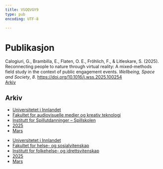 ```yaml
---
title: VSQQVGY9
type: pub
encoding: UTF-8

---
```

<h1>Publikasjon</h1>
<article id="csl-bib-container-VSQQVGY9" class="csl-bib-container">
  <div class="csl-bib-body"> <div class="csl-entry">Calogiuri, G., Brambilla, E., Flaten, O. E., Fröhlich, F., &#38; Litleskare, S. (2025). Reconnecting people to nature through virtual reality: A mixed-methods field study in the context of public engagement events. <i>Wellbeing, Space and Society</i>, <i>8</i>. <a href="https://doi.org/10.1016/j.wss.2025.100254">https://doi.org/10.1016/j.wss.2025.100254</a></div> </div>
  <div class="csl-bib-buttons">
    <a href="#taxonomy-article-VSQQVGY9" alt="archive" class="csl-bib-button">Arkiv</a>
  </div>
  <div id="csl-bib-meta-container-VSQQVGY9"></div>
</article>
<div id="csl-bib-meta-VSQQVGY9" class="csl-bib-meta">
  <article id="taxonomy-article-VSQQVGY9" class="taxonomy-article">
    <h1>Arkiv</h1>
    <ul>
      <li><a href="{{< params subfolder >}}nn/archive/?key=3DCRN523">Universitetet i Innlandet</a></li>
      <li><a href="{{< params subfolder >}}nn/archive/?key=8XUDF4FD">Fakultet for audiovisuelle medier og kreativ teknologi</a></li>
      <li><a href="{{< params subfolder >}}nn/archive/?key=BG42VG37">Institutt for Spillutdanninger – Spillskolen</a></li>
      <li><a href="{{< params subfolder >}}nn/archive/?key=JSAUM7WQ">2025</a></li>
      <li><a href="{{< params subfolder >}}nn/archive/?key=2PKXLFHS">Mars</a></li>
    </ul>
    <ul>
      <li><a href="{{< params subfolder >}}nn/archive/?key=3DCRN523">Universitetet i Innlandet</a></li>
      <li><a href="{{< params subfolder >}}nn/archive/?key=IDKFS3MX">Fakultet for helse- og sosialvitenskap</a></li>
      <li><a href="{{< params subfolder >}}nn/archive/?key=FJXE3Z8X">Institutt for folkehelse- og idrettsvitenskap</a></li>
      <li><a href="{{< params subfolder >}}nn/archive/?key=WUPQIYUL">2025</a></li>
      <li><a href="{{< params subfolder >}}nn/archive/?key=QGAWL9AP">Mars</a></li>
    </ul>
  </article>
</div>
